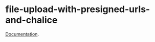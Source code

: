 # file-upload-with-presigned-urls-and-chalice

[Documentation](https://www.me2resh.com/posts/2020/05/16/aws-chalice-presigned-url.html).
